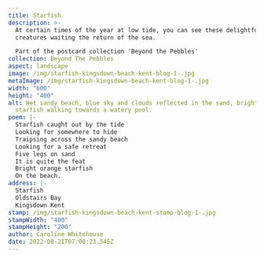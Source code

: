 ```yaml
---
title: Starfish
description: >-
  At certain times of the year at low tide, you can see these delightful sea
  creatures waiting the return of the sea.

  Part of the postcard collection 'Beyond the Pebbles'
collection: Beyond The Pebbles
aspect: landscape
image: /img/starfish-kingsdown-beach-kent-blog-1-.jpg
metaImage: /img/starfish-kingsdown-beach-kent-blog-1-.jpg
width: "600"
height: "400"
alt: Wet sandy beach, blue sky and clouds reflected in the sand, bright orange
  starfish walking towards a watery pool.
poem: |-
  Starfish caught out by the tide
  Looking for somewhere to hide
  Traipsing across the sandy beach
  Looking for a safe retreat
  Five legs on sand 
  It is quite the feat
  Bright orange starfish
  On the beach.
address: |-
  Starfish
  Oldstairs Bay
  Kingsdown Kent
stamp: /img/starfish-kingsdown-beach-kent-stamp-blog-1-.jpg
stampWidth: "400"
stampHeight: "200"
author: Caroline Whitehouse
date: 2022-08-21T07:00:23.545Z
---
```

